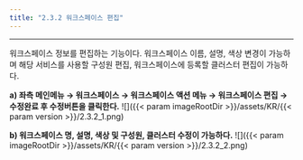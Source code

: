 ```yaml
---
title: "2.3.2 워크스페이스 편집"
---
```


---
워크스페이스 정보를 편집하는 기능이다. 워크스페이스 이름, 설명, 색상 변경이 가능하며 해당 서비스를 사용할 구성원 편집, 워크스페이스에 등록할 클러스터 편집이 가능하다.

**a) 좌측 메인메뉴 → 워크스페이스 → 워크스페이스 액션 메뉴 → 워크스페이스 편집 → 수정완료 후 수정버튼을 클릭한다.**
![]({{< param imageRootDir >}}/assets/KR/{{< param version >}}/2.3.2_1.png)

**b) 워크스페이스 명, 설명, 색상 및 구성원, 클러스터 수정이 가능하다.**
![]({{< param imageRootDir >}}/assets/KR/{{< param version >}}/2.3.2_2.png)
